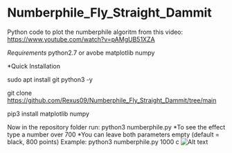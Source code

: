 # Numberphile_Fly_Straight_Dammit
Python code to plot the numberphile algoritm from this video: https://www.youtube.com/watch?v=pAMgUB51XZA

*Requirements*
python2.7 or avobe
matplotlib
numpy

*Quick Installation

sudo apt install git python3 -y

git clone https://github.com/Rexus09/Numberphile_Fly_Straight_Dammit/tree/main

pip3 install matplotlib numpy

Now in the repository folder run:
python3 numberphile.py <number of points> <color of points>
  *To see the effect type a number over 700
  *You can leave both parameters empty (default = black, 800 points)
 Example:
  python3 numberphile.py 1000 c 
![Alt text](urlhttps://drive.google.com/file/d/1SNTAFCOpsZ5JE3GOhye0Sr_o3P72eoak/view?usp=sharing, "Sample")
